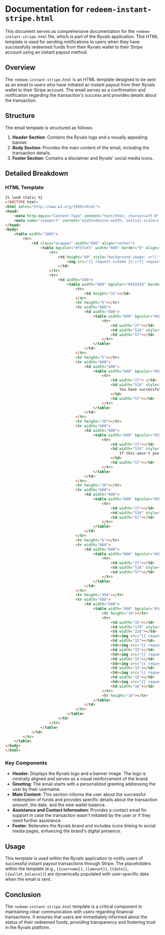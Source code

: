 # Documentation for `redeem-instant-stripe.html`

This document serves as comprehensive documentation for the `redeem-instant-stripe.html` file, which is part of the Ryvals application. This HTML template is used for sending notifications to users when they have successfully redeemed funds from their Ryvals wallet to their Stripe account using an instant payout method.

## Overview

The `redeem-instant-stripe.html` is an HTML template designed to be sent as an email to users who have initiated an instant payout from their Ryvals wallet to their Stripe account. The email serves as a confirmation and notification regarding the transaction's success and provides details about the transaction.

## Structure

The email template is structured as follows:

1. **Header Section**: Contains the Ryvals logo and a visually appealing banner.
2. **Body Section**: Provides the main content of the email, including the transaction details.
3. **Footer Section**: Contains a disclaimer and Ryvals' social media icons.

## Detailed Breakdown

### HTML Template

```html
{% load static %}
<!DOCTYPE html>
<html xmlns="http://www.w3.org/1999/xhtml">
<head>
    <meta http-equiv="Content-Type" content="text/html; charset=utf-8" />
    <meta name="viewport" content="width=device-width, initial-scale=1.0" />
</head>
<body>
    <table width="100%">
        <tr>
            <td class="wrapper" width="600" align="center">
                <table bgcolor="#f5faf5" width="600" border="0" align="center" cellpadding="0" cellspacing="0">
                    <tr>
                        <td height="89" style="background-image: url('{{ request.scheme }}://{{request.get_host}}/static/images/banner.png'); background-repeat: no-repeat; background-size: cover; background-color: #191919;">
                            <img src="{{ request.scheme }}://{{ request.get_host }}{% static 'images/ryvals.png' %}" style="display:block; margin:auto; width:150px; height:38px;" />
                        </td>
                    </tr>
                    <tr>
                        <td width="600">
                            <table width="600" bgcolor="#191919" border="0" align="center" cellpadding="0" cellspacing="0">
                                <tr>
                                    <td height="31"></td>
                                </tr>
                                <tr height="5"></tr>
                                <tr width="600">
                                    <td width="600">
                                        <table width="600" bgcolor="#191919" border="0" align="center" cellpadding="0" cellspacing="0">
                                            <tr>
                                                <td width="27"></td>
                                                <td width="516" style="font-family: Arial; font-size: 18px; font-weight: bold; color: #fff;">Dear {{username}},</td>
                                                <td width="57"></td>
                                            </tr>
                                        </table>
                                    </td>
                                </tr>
                                <tr height="5"></tr>
                                <tr width="600">
                                    <td width="600">
                                        <table width="600" bgcolor="#191919" border="0" align="center" cellpadding="0" cellspacing="0">
                                            <tr>
                                                <td width="27"> </td>
                                                <td width="516" style="font-family: Arial; font-size: 16px; color: #fff;">
                                                    You have successfully redeemed ${{amount}} from your Ryvals wallet to stripe account on {{date}} and your instant payout request will be processed in 30 minutes to 3 hours. Your wallet balance now: ${{wallet_balance}}.
                                                </td>
                                                <td width="57"></td>
                                            </tr>
                                        </table>
                                    </td>
                                </tr>
                                <tr height="20"></tr>
                                <tr width="600">
                                    <td width="600">
                                        <table width="600" bgcolor="#191919" border="0" align="center" cellpadding="0" cellspacing="0">
                                            <tr>
                                                <td width="27"></td>
                                                <td width="516" style="font-family: Arial; font-size: 16px; color: #fff;">
                                                    If this wasn't you or if you need further assistance, please contact us at <a href="mailto:support@ryvals.com" style="color:#009fc7; text-decoration:none;">support@ryvals.com</a>.
                                                </td>
                                                <td width="57"></td>
                                            </tr>
                                        </table>
                                    </td>
                                </tr>
                                <tr height="20"></tr>
                                <tr width="600">
                                    <td width="600">
                                        <table width="600" bgcolor="#191919" border="0" align="center" cellpadding="0" cellspacing="0">
                                            <tr>
                                                <td width="27"></td>
                                                <td width="516" style="font-family: Arial; font-size: 16px; color: #fff;">Thank you,</td>
                                                <td width="57"></td>
                                            </tr>
                                        </table>
                                    </td>
                                </tr>
                                <tr height="5"></tr>
                                <tr width="600">
                                    <td width="600">
                                        <table width="600" bgcolor="#191919" border="0" align="center" cellpadding="0" cellspacing="0">
                                            <tr>
                                                <td width="27"></td>
                                                <td width="516" style="font-family: Arial; font-size: 16px; color: #fff;">Ryvals</td>
                                                <td width="57"></td>
                                            </tr>
                                        </table>
                                    </td>
                                </tr>
                                <tr height="356"></tr>
                                <tr width="600">
                                    <td width="600">
                                        <table width="600" bgcolor="#141414" border="0" align="center" cellpadding="0" cellspacing="0">
                                            <tr height="16"></tr>
                                            <tr>
                                                <td width="33"></td>
                                                <td width="170" style="opacity: 0.69; font-family: Arial; font-size: 10px; color: #fff;">© 2023 RYVALS. All Rights Reserved.</td>
                                                <td width="226"></td>
                                                <td><img src="{{ request.scheme }}://{{ request.get_host }}{% static 'images/template-twitter.png' %}" style="width:14px; height:11px" /></td>
                                                <td width="15"></td>
                                                <td><img src="{{ request.scheme }}://{{ request.get_host }}{% static 'images/template-facebook.png' %}" style="width:7px; height:14px" /></td>
                                                <td width="15"></td>
                                                <td><img src="{{ request.scheme }}://{{ request.get_host }}{% static 'images/template-instagram.png' %}" style="width:14px; height:14px" /></td>
                                                <td width="15"></td>
                                                <td><img src="{{ request.scheme }}://{{ request.get_host }}{% static 'images/template-youtube.png' %}" style="width:14px; height:14px" /></td>
                                                <td width="15"></td>
                                                <td><img src="{{ request.scheme }}://{{ request.get_host }}{% static 'images/template-hangouts.png' %}" style="width:14px; height:14px" /></td>
                                                <td width="15"></td>
                                                <td><img src="{{ request.scheme }}://{{ request.get_host }}{% static 'images/template-twoi.png' %}" style="width:14px; height:14px" /></td>
                                                <td width="16"></td>
                                            </tr>
                                            <tr height="16"></tr>
                                        </table>
                                    </td>
                                </tr>
                            </table>
                        </td>
                    </tr>
                </table>
            </td>
        </tr>
    </table>
</body>
</html>
```

### Key Components

- **Header**: Displays the Ryvals logo and a banner image. The logo is centrally aligned and serves as a visual reinforcement of the brand.
- **Greeting**: The email starts with a personalized greeting addressing the user by their username.
- **Main Content**: This section informs the user about the successful redemption of funds and provides specific details about the transaction amount, the date, and the new wallet balance.
- **Assistance and Contact Information**: Provides a contact email for support in case the transaction wasn't initiated by the user or if they need further assistance.
- **Footer**: Reiterates the Ryvals brand and includes icons linking to social media pages, enhancing the brand's digital presence.

## Usage

This template is used within the Ryvals application to notify users of successful instant payout transactions through Stripe. The placeholders within the template (e.g., `{{username}}`, `{{amount}}`, `{{date}}`, `{{wallet_balance}}`) are dynamically populated with user-specific data when the email is sent.

## Conclusion

The `redeem-instant-stripe.html` template is a critical component in maintaining clear communication with users regarding financial transactions. It ensures that users are immediately informed about the status of their redeemed funds, providing transparency and fostering trust in the Ryvals platform.